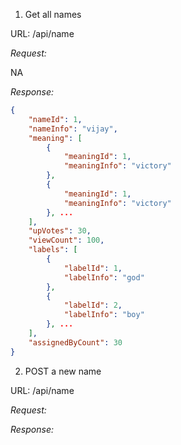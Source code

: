 1. Get all names

URL: /api/name

*Request:*

NA

*Response:*
```json
{
	"nameId": 1,
	"nameInfo": "vijay",
	"meaning": [
		{
			"meaningId": 1,
			"meaningInfo": "victory"
		},
		{
			"meaningId": 1,
			"meaningInfo": "victory"
		}, ...
	],
	"upVotes": 30,
	"viewCount": 100,
	"labels": [
		{
			"labelId": 1,
			"labelInfo": "god"
		},
		{
			"labelId": 2,
			"labelInfo": "boy"
		}, ...
	],
	"assignedByCount": 30
}
```


2. POST a new name

URL: /api/name

*Request:*

*Response:*
